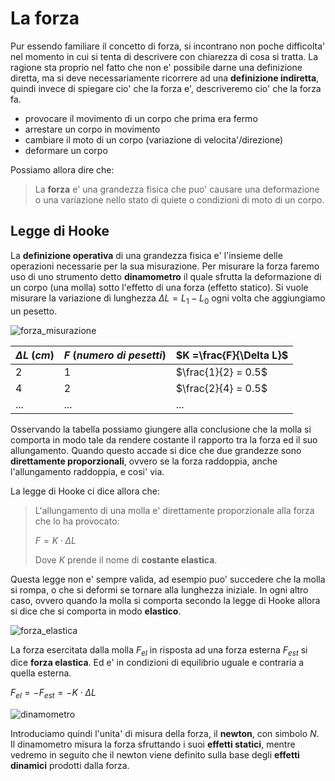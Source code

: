 # La forza  

Pur essendo familiare il concetto di forza, si incontrano non poche difficolta' nel momento in cui si tenta di descrivere con chiarezza di cosa si tratta. La ragione sta proprio nel fatto che non e' possibile darne una definizione diretta, ma si deve necessariamente ricorrere ad una **definizione indiretta**, quindi invece di spiegare cio' che la forza e', descriveremo cio' che la forza fa.  

* provocare il movimento di un corpo che prima era fermo
* arrestare un corpo in movimento
* cambiare il moto di un corpo (variazione di velocita'/direzione)
* deformare un corpo

Possiamo allora dire che:  
> La **forza** e' una grandezza fisica che puo' causare una deformazione o una variazione nello stato di quiete o condizioni di moto di un corpo.  

## Legge di Hooke  

La **definizione operativa** di una grandezza fisica e' l'insieme delle operazioni necessarie per la sua misurazione. Per misurare la forza faremo uso di uno strumento detto **dinamometro** il quale sfrutta la deformazione di un corpo (una molla) sotto l'effetto di una forza (effetto statico). Si vuole misurare la variazione di lunghezza $\Delta L = L_1 - L_0$ ogni volta che aggiungiamo un pesetto.  

![forza_misurazione](https://github.com/dennyb87/phoenomena/assets/7195133/feca3949-4ec3-43f3-b74e-63f5e399e0a5)  

| $\Delta L\ (cm)$ | $F\ (numero\ di\ pesetti)$ | $K =\frac{F}{\Delta L}$ |
| ---------------- | -------------------------- | ----------------------- |
| $2$              | $1$                        | $\frac{1}{2} = 0.5$     |
| $4$              | $2$                        | $\frac{2}{4} = 0.5$     |
| ...              | ...                        | ...                     |

Osservando la tabella possiamo giungere alla conclusione che la molla si comporta in modo tale da rendere costante il rapporto tra la forza ed il suo allungamento. Quando questo accade si dice che due grandezze sono **direttamente proporzionali**, ovvero se la forza raddoppia, anche l'allungamento raddoppia, e cosi' via.  

La legge di Hooke ci dice allora che:
>L'allungamento di una molla e' direttamente proporzionale alla forza che lo ha provocato:
>
> $F = K \cdot \Delta L$  
> 
> Dove $K$ prende il nome di **costante elastica**.  

Questa legge non e' sempre valida, ad esempio puo' succedere che la molla si rompa, o che si deformi se tornare alla lunghezza iniziale. In ogni altro caso, ovvero quando la molla si comporta secondo la legge di Hooke allora si dice che si comporta in modo **elastico**.  

![forza_elastica](https://github.com/dennyb87/phoenomena/assets/7195133/5c2bf6cf-cb71-4f90-98b0-43aab92e3534)  

La forza esercitata dalla molla $F_{el}$ in risposta ad una forza esterna $F_{est}$ si dice **forza elastica**. Ed e' in condizioni di equilibrio uguale e contraria a quella esterna.  

$F_{el} = -F_{est} = -K \cdot \Delta L$  

![dinamometro](https://github.com/dennyb87/phoenomena/assets/7195133/81ed96a2-6835-4ec4-a625-8572c3603fc6)  

Introduciamo quindi l'unita' di misura della forza, il **newton**, con simbolo $N$. Il dinamometro misura la forza sfruttando i suoi **effetti statici**, mentre vedremo in seguito che il newton viene definito sulla base degli **effetti dinamici** prodotti dalla forza.  

